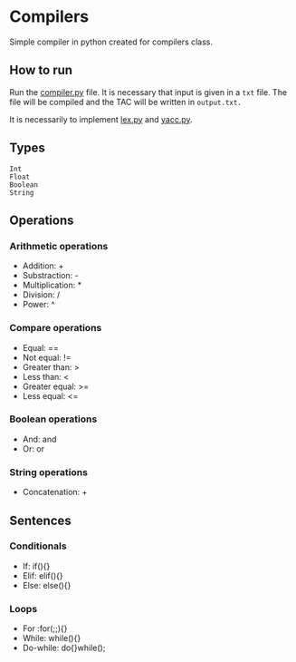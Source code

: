 # Compilers

Simple compiler in python created for compilers class. 

## How to run 

Run the [compiler.py](https://github.com/luisenamm/compilers/blob/master/compiler.py) file.  It is necessary that input is given in a ```txt``` file. The file will be compiled and the TAC will be written in ```output.txt.```

It is necessarily to implement [lex.py](https://github.com/luisenamm/compilers/blob/master/ply/lex.py) and [yacc.py](https://github.com/luisenamm/compilers/blob/master/ply/yacc.py). 

## Types
``` 
Int
Float
Boolean
String
```

## Operations

### Arithmetic operations

* Addition: +
* Substraction: -
* Multiplication: *
* Division: /
* Power: ^

### Compare operations

* Equal: ==
* Not equal: !=
* Greater than: >
* Less than: <
* Greater equal: >=
* Less equal: <=

### Boolean operations

* And: and
* Or: or
### String operations

* Concatenation: +

## Sentences

### Conditionals

* If: if(){}
* Elif: elif(){}
* Else: else(){}

### Loops

* For :for(;;){}
* While: while(){}
* Do-while: do{}while();
